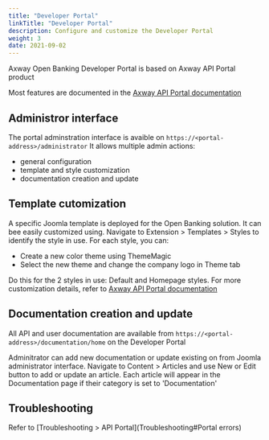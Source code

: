 ```yaml
---
title: "Developer Portal"
linkTitle: "Developer Portal"
description: Configure and customize the Developer Portal
weight: 3
date: 2021-09-02
---
```


Axway Open Banking Developer Portal is based on Axway API Portal product

Most features are documented in the [Axway API Portal documentation](https://docs.axway.com/bundle/axway-open-docs/page/docs/apim_administration/apiportal_admin/apip_overview/index.html) 

## Administror interface

The portal adminstration interface is avaible on `https://<portal-address>/administrator` 
It allows multiple admin actions:

* general configuration
* template and style customization
* documentation creation and update

## Template cutomization

A specific Joomla template is deployed for the Open Banking solution. It can bee easily customized using.
Navigate to Extension > Templates > Styles to identify the style in use. For each style, you can:

* Create a new color theme using ThemeMagic
* Select the new theme and change the company logo in Theme tab 

Do this for the 2 styles in use: Default and Homepage styles.
For more customization details, refer to [Axway API Portal documentation](https://docs.axway.com/bundle/axway-open-docs/page/docs/apim_administration/apiportal_admin/apip_overview/index.html)

## Documentation creation and update

All API and user documentation are available from `https://<portal-address>/documentation/home` on the Developer Portal

Adminitrator can add new documentation or update existing on from Joomla administrator interface.
Navigate to Content > Articles and use New or Edit button to add or update an article. Each article will appear in the Documentation page if their category is set to 'Documentation'

## Troubleshooting

Refer to [Troubleshooting > API Portal](Troubleshooting#Portal errors)